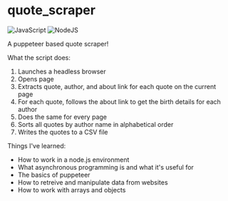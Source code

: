 # quote_scraper
![JavaScript](https://img.shields.io/badge/javascript-%23323330.svg?style=for-the-badge&logo=javascript&logoColor=%23F7DF1E) ![NodeJS](https://img.shields.io/badge/node.js-6DA55F?style=for-the-badge&logo=node.js&logoColor=white) 

A puppeteer based quote scraper!

What the script does:
1. Launches a headless browser
2. Opens page
3. Extracts quote, author, and about link for each quote on the current page
4. For each quote, follows the about link to get the birth details for each author
5. Does the same for every page
6. Sorts all quotes by author name in alphabetical order
7. Writes the quotes to a CSV file

Things I've learned:
* How to work in a node.js environment
* What asynchronous programming is and what it's useful for
* The basics of puppeteer 
* How to retreive and manipulate data from websites
* How to work with arrays and objects 
